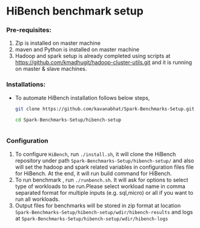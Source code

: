 # HiBench benchmark setup

### Pre-requisites:
1. Zip is installed on master machine 
2. maven and Python is installed on master machine
2. Hadoop and spark setup is already completed using scripts at https://github.com/kmadhugit/hadoop-cluster-utils.git  and it is running on master & slave machines.


### Installations:

* To automate HiBench installation follows below steps,

  ```bash
  git clone https://github.com/kavanabhat/Spark-Benchmarks-Setup.git
  
  cd Spark-Benchmarks-Setup/hibench-setup
 
  ```
    
###  Configuration

   1. To configure `HiBench`, run `./install.sh`, it will clone the HiBench repository under path `Spark-Benchmarks-Setup/hibench-setup/` and also will set the hadoop and spark related variables in configuration files file for HiBench. At the end, it will run build command for HiBench.
   2. To run benchmark , run `./runbench.sh`. It will ask for options to select type of workloads to be run.Please select workload name in comma separated format for multiple inputs (e.g. sql,micro) or all if you want to run all workloads.
   3. Output files for benchmarks will be stored in zip format at location `Spark-Benchmarks-Setup/hibench-setup/wdir/hibench-results` and logs at `Spark-Benchmarks-Setup/hibench-setup/wdir/hibench-logs`
  ```


